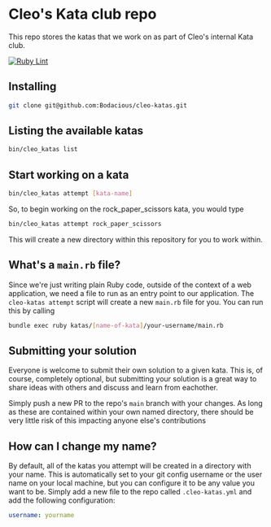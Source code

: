 # Cleo's Kata club repo

This repo stores the katas that we work on as part of Cleo's internal Kata club.

[![Ruby Lint](https://github.com/meetcleo/cleo-katas/actions/workflows/ruby-lint.yml/badge.svg?branch=main)](https://github.com/meetcleo/cleo-katas/actions/workflows/ruby-lint.yml) 

## Installing 

```bash
git clone git@github.com:Bodacious/cleo-katas.git
```

## Listing the available katas 

```bash
bin/cleo_katas list 
```


## Start working on a kata

```bash
bin/cleo_katas attempt [kata-name]
```

So, to begin working on the rock_paper_scissors kata, you would type 

```bash
bin/cleo_katas attempt rock_paper_scissors
```

This will create a new directory within this repository for you to work within.

## What's a `main.rb` file?

Since we're just writing plain Ruby code, outside of the context of a web application, we need a file to run as an entry point to our application. The `cleo-katas attempt` script will create a new `main.rb` file for you. You can run this by calling 

```bash
bundle exec ruby katas/[name-of-kata]/your-username/main.rb
```

## Submitting your solution 

Everyone is welcome to submit their own solution to a given kata. This is, of course, completely optional, but submitting your solution is a great way to share ideas with others and discuss and learn from eachother. 

Simply push a new PR to the repo's `main` branch with your changes. As long as these are contained within your own named directory, there should be very little risk of this impacting anyone else's contributions

## How can I change my name?

By default, all of the katas you attempt will be created in a directory with your name. This is automatically set to your git config username or the user name on your local machine, but you can configure it to be any value you want to be. Simply add a new file to the repo called `.cleo-katas.yml` and add the following configuration:

```yaml
username: yourname
```
